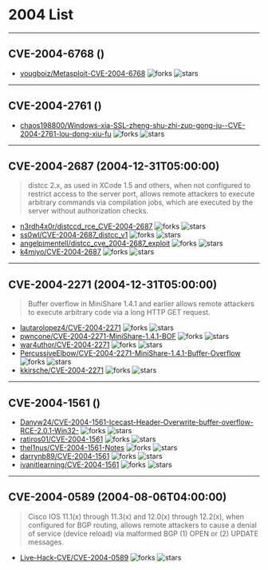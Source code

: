 # 2004 List

---
## CVE-2004-6768 ()
> 
- [yougboiz/Metasploit-CVE-2004-6768](https://github.com/yougboiz/Metasploit-CVE-2004-6768)	<img alt="forks" src="https://img.shields.io/github/forks/yougboiz/Metasploit-CVE-2004-6768">	<img alt="stars" src="https://img.shields.io/github/stars/yougboiz/Metasploit-CVE-2004-6768">

---
## CVE-2004-2761 ()
> 
- [chaos198800/Windows-xia-SSL-zheng-shu-zhi-zuo-gong-ju--CVE-2004-2761-lou-dong-xiu-fu](https://github.com/chaos198800/Windows-xia-SSL-zheng-shu-zhi-zuo-gong-ju--CVE-2004-2761-lou-dong-xiu-fu)	<img alt="forks" src="https://img.shields.io/github/forks/chaos198800/Windows-xia-SSL-zheng-shu-zhi-zuo-gong-ju--CVE-2004-2761-lou-dong-xiu-fu">	<img alt="stars" src="https://img.shields.io/github/stars/chaos198800/Windows-xia-SSL-zheng-shu-zhi-zuo-gong-ju--CVE-2004-2761-lou-dong-xiu-fu">

---
## CVE-2004-2687 (2004-12-31T05:00:00)
> distcc 2.x, as used in XCode 1.5 and others, when not configured to restrict access to the server port, allows remote attackers to execute arbitrary commands via compilation jobs, which are executed by the server without authorization checks.
- [n3rdh4x0r/distccd_rce_CVE-2004-2687](https://github.com/n3rdh4x0r/distccd_rce_CVE-2004-2687)	<img alt="forks" src="https://img.shields.io/github/forks/n3rdh4x0r/distccd_rce_CVE-2004-2687">	<img alt="stars" src="https://img.shields.io/github/stars/n3rdh4x0r/distccd_rce_CVE-2004-2687">
- [ss0wl/CVE-2004-2687_distcc_v1](https://github.com/ss0wl/CVE-2004-2687_distcc_v1)	<img alt="forks" src="https://img.shields.io/github/forks/ss0wl/CVE-2004-2687_distcc_v1">	<img alt="stars" src="https://img.shields.io/github/stars/ss0wl/CVE-2004-2687_distcc_v1">
- [angelpimentell/distcc_cve_2004-2687_exploit](https://github.com/angelpimentell/distcc_cve_2004-2687_exploit)	<img alt="forks" src="https://img.shields.io/github/forks/angelpimentell/distcc_cve_2004-2687_exploit">	<img alt="stars" src="https://img.shields.io/github/stars/angelpimentell/distcc_cve_2004-2687_exploit">
- [k4miyo/CVE-2004-2687](https://github.com/k4miyo/CVE-2004-2687)	<img alt="forks" src="https://img.shields.io/github/forks/k4miyo/CVE-2004-2687">	<img alt="stars" src="https://img.shields.io/github/stars/k4miyo/CVE-2004-2687">

---
## CVE-2004-2271 (2004-12-31T05:00:00)
> Buffer overflow in MiniShare 1.4.1 and earlier allows remote attackers to execute arbitrary code via a long HTTP GET request.
- [lautarolopez4/CVE-2004-2271](https://github.com/lautarolopez4/CVE-2004-2271)	<img alt="forks" src="https://img.shields.io/github/forks/lautarolopez4/CVE-2004-2271">	<img alt="stars" src="https://img.shields.io/github/stars/lautarolopez4/CVE-2004-2271">
- [pwncone/CVE-2004-2271-MiniShare-1.4.1-BOF](https://github.com/pwncone/CVE-2004-2271-MiniShare-1.4.1-BOF)	<img alt="forks" src="https://img.shields.io/github/forks/pwncone/CVE-2004-2271-MiniShare-1.4.1-BOF">	<img alt="stars" src="https://img.shields.io/github/stars/pwncone/CVE-2004-2271-MiniShare-1.4.1-BOF">
- [war4uthor/CVE-2004-2271](https://github.com/war4uthor/CVE-2004-2271)	<img alt="forks" src="https://img.shields.io/github/forks/war4uthor/CVE-2004-2271">	<img alt="stars" src="https://img.shields.io/github/stars/war4uthor/CVE-2004-2271">
- [PercussiveElbow/CVE-2004-2271-MiniShare-1.4.1-Buffer-Overflow](https://github.com/PercussiveElbow/CVE-2004-2271-MiniShare-1.4.1-Buffer-Overflow)	<img alt="forks" src="https://img.shields.io/github/forks/PercussiveElbow/CVE-2004-2271-MiniShare-1.4.1-Buffer-Overflow">	<img alt="stars" src="https://img.shields.io/github/stars/PercussiveElbow/CVE-2004-2271-MiniShare-1.4.1-Buffer-Overflow">
- [kkirsche/CVE-2004-2271](https://github.com/kkirsche/CVE-2004-2271)	<img alt="forks" src="https://img.shields.io/github/forks/kkirsche/CVE-2004-2271">	<img alt="stars" src="https://img.shields.io/github/stars/kkirsche/CVE-2004-2271">

---
## CVE-2004-1561 ()
> 
- [Danyw24/CVE-2004-1561-Icecast-Header-Overwrite-buffer-overflow-RCE-2.0.1-Win32-](https://github.com/Danyw24/CVE-2004-1561-Icecast-Header-Overwrite-buffer-overflow-RCE-2.0.1-Win32-)	<img alt="forks" src="https://img.shields.io/github/forks/Danyw24/CVE-2004-1561-Icecast-Header-Overwrite-buffer-overflow-RCE-2.0.1-Win32-">	<img alt="stars" src="https://img.shields.io/github/stars/Danyw24/CVE-2004-1561-Icecast-Header-Overwrite-buffer-overflow-RCE-2.0.1-Win32-">
- [ratiros01/CVE-2004-1561](https://github.com/ratiros01/CVE-2004-1561)	<img alt="forks" src="https://img.shields.io/github/forks/ratiros01/CVE-2004-1561">	<img alt="stars" src="https://img.shields.io/github/stars/ratiros01/CVE-2004-1561">
- [thel1nus/CVE-2004-1561-Notes](https://github.com/thel1nus/CVE-2004-1561-Notes)	<img alt="forks" src="https://img.shields.io/github/forks/thel1nus/CVE-2004-1561-Notes">	<img alt="stars" src="https://img.shields.io/github/stars/thel1nus/CVE-2004-1561-Notes">
- [darrynb89/CVE-2004-1561](https://github.com/darrynb89/CVE-2004-1561)	<img alt="forks" src="https://img.shields.io/github/forks/darrynb89/CVE-2004-1561">	<img alt="stars" src="https://img.shields.io/github/stars/darrynb89/CVE-2004-1561">
- [ivanitlearning/CVE-2004-1561](https://github.com/ivanitlearning/CVE-2004-1561)	<img alt="forks" src="https://img.shields.io/github/forks/ivanitlearning/CVE-2004-1561">	<img alt="stars" src="https://img.shields.io/github/stars/ivanitlearning/CVE-2004-1561">

---
## CVE-2004-0589 (2004-08-06T04:00:00)
> Cisco IOS 11.1(x) through 11.3(x) and 12.0(x) through 12.2(x), when configured for BGP routing, allows remote attackers to cause a denial of service (device reload) via malformed BGP (1) OPEN or (2) UPDATE messages.
- [Live-Hack-CVE/CVE-2004-0589](https://github.com/Live-Hack-CVE/CVE-2004-0589)	<img alt="forks" src="https://img.shields.io/github/forks/Live-Hack-CVE/CVE-2004-0589">	<img alt="stars" src="https://img.shields.io/github/stars/Live-Hack-CVE/CVE-2004-0589">
